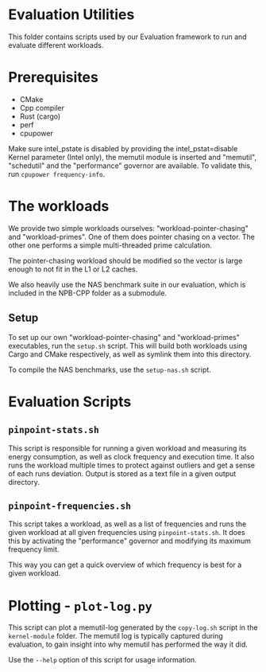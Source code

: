 # Evaluation Utilities
This folder contains scripts used by our Evaluation framework to run and evaluate different workloads.

# Prerequisites

- CMake
- Cpp compiler
- Rust (cargo)
- perf
- cpupower

Make sure intel_pstate is disabled by providing the intel_pstat=disable Kernel parameter (Intel only), the memutil module is inserted and "memutil", "schedutil" and the "performance" governor are available.
To validate this, run `cpupower frequency-info`.

# The workloads
We provide two simple workloads ourselves: "workload-pointer-chasing" and "workload-primes".
One of them does pointer chasing on a vector.
The other one performs a simple multi-threaded prime calculation.

The pointer-chasing workload should be modified so the vector is large enough to not fit in the L1 or L2 caches.

We also heavily use the NAS benchmark suite in our evaluation, which is included in the NPB-CPP folder as a submodule.

## Setup
To set up our own "workload-pointer-chasing" and "workload-primes" executables, run the `setup.sh` script.
This will build both workloads using Cargo and CMake respectively, as well as symlink them into this directory.

To compile the NAS benchmarks, use the `setup-nas.sh` script.

# Evaluation Scripts
## `pinpoint-stats.sh`
This script is responsible for running a given workload and measuring its energy consumption, as well as clock frequency and execution time.
It also runs the workload multiple times to protect against outliers and get a sense of each runs deviation.
Output is stored as a text file in a given output directory.

## `pinpoint-frequencies.sh`
This script takes a workload, as well as a list of frequencies and runs the given workload at all given frequencies using `pinpoint-stats.sh`.
It does this by activating the "performance" governor and modifying its maximum frequency limit.

This way you can get a quick overview of which frequency is best for a given workload.

# Plotting - `plot-log.py`
This script can plot a memutil-log generated by the `copy-log.sh` script in the `kernel-module` folder.
The memutil log is typically captured during evaluation, to gain insight into why memutil has performed the way it did.

Use the `--help` option of this script for usage information.
